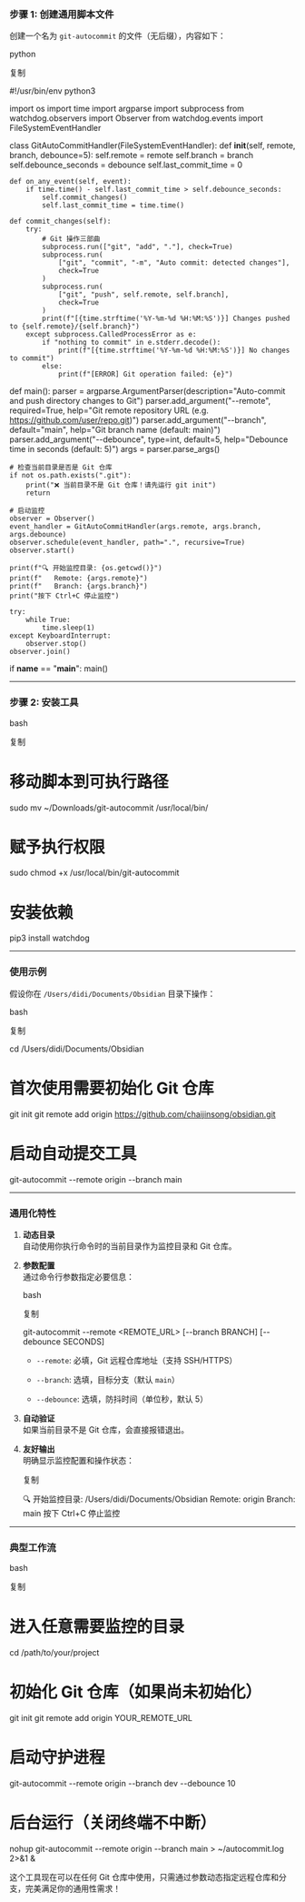 ### 步骤 1: 创建通用脚本文件

创建一个名为 `git-autocommit` 的文件（无后缀），内容如下：

python

复制

#!/usr/bin/env python3

import os
import time
import argparse
import subprocess
from watchdog.observers import Observer
from watchdog.events import FileSystemEventHandler

class GitAutoCommitHandler(FileSystemEventHandler):
    def __init__(self, remote, branch, debounce=5):
        self.remote = remote
        self.branch = branch
        self.debounce_seconds = debounce
        self.last_commit_time = 0

    def on_any_event(self, event):
        if time.time() - self.last_commit_time > self.debounce_seconds:
            self.commit_changes()
            self.last_commit_time = time.time()

    def commit_changes(self):
        try:
            # Git 操作三部曲
            subprocess.run(["git", "add", "."], check=True)
            subprocess.run(
                ["git", "commit", "-m", "Auto commit: detected changes"],
                check=True
            )
            subprocess.run(
                ["git", "push", self.remote, self.branch],
                check=True
            )
            print(f"[{time.strftime('%Y-%m-%d %H:%M:%S')}] Changes pushed to {self.remote}/{self.branch}")
        except subprocess.CalledProcessError as e:
            if "nothing to commit" in e.stderr.decode():
                print(f"[{time.strftime('%Y-%m-%d %H:%M:%S')}] No changes to commit")
            else:
                print(f"[ERROR] Git operation failed: {e}")

def main():
    parser = argparse.ArgumentParser(description="Auto-commit and push directory changes to Git")
    parser.add_argument("--remote", required=True, help="Git remote repository URL (e.g. https://github.com/user/repo.git)")
    parser.add_argument("--branch", default="main", help="Git branch name (default: main)")
    parser.add_argument("--debounce", type=int, default=5, help="Debounce time in seconds (default: 5)")
    args = parser.parse_args()

    # 检查当前目录是否是 Git 仓库
    if not os.path.exists(".git"):
        print("❌ 当前目录不是 Git 仓库！请先运行 git init")
        return

    # 启动监控
    observer = Observer()
    event_handler = GitAutoCommitHandler(args.remote, args.branch, args.debounce)
    observer.schedule(event_handler, path=".", recursive=True)
    observer.start()

    print(f"🔍 开始监控目录: {os.getcwd()}")
    print(f"   Remote: {args.remote}")
    print(f"   Branch: {args.branch}")
    print("按下 Ctrl+C 停止监控")

    try:
        while True:
            time.sleep(1)
    except KeyboardInterrupt:
        observer.stop()
    observer.join()

if __name__ == "__main__":
    main()

---

### 步骤 2: 安装工具

bash

复制

# 移动脚本到可执行路径
sudo mv ~/Downloads/git-autocommit /usr/local/bin/

# 赋予执行权限
sudo chmod +x /usr/local/bin/git-autocommit

# 安装依赖
pip3 install watchdog

---

### 使用示例

假设你在 `/Users/didi/Documents/Obsidian` 目录下操作：

bash

复制

cd /Users/didi/Documents/Obsidian

# 首次使用需要初始化 Git 仓库
git init
git remote add origin https://github.com/chaijinsong/obsidian.git

# 启动自动提交工具
git-autocommit --remote origin --branch main

---

### 通用化特性

1. **动态目录**  
    自动使用你执行命令时的当前目录作为监控目录和 Git 仓库。
    
2. **参数配置**  
    通过命令行参数指定必要信息：
    
    bash
    
    复制
    
    git-autocommit --remote <REMOTE_URL> [--branch BRANCH] [--debounce SECONDS]
    
    - `--remote`: 必填，Git 远程仓库地址（支持 SSH/HTTPS）
        
    - `--branch`: 选填，目标分支（默认 `main`）
        
    - `--debounce`: 选填，防抖时间（单位秒，默认 5）
        
3. **自动验证**  
    如果当前目录不是 Git 仓库，会直接报错退出。
    
4. **友好输出**  
    明确显示监控配置和操作状态：
    
    复制
    
    🔍 开始监控目录: /Users/didi/Documents/Obsidian
       Remote: origin
       Branch: main
    按下 Ctrl+C 停止监控
    

---

### 典型工作流

bash

复制

# 进入任意需要监控的目录
cd /path/to/your/project

# 初始化 Git 仓库（如果尚未初始化）
git init
git remote add origin YOUR_REMOTE_URL

# 启动守护进程
git-autocommit --remote origin --branch dev --debounce 10

# 后台运行（关闭终端不中断）
nohup git-autocommit --remote origin --branch main > ~/autocommit.log 2>&1 &

这个工具现在可以在任何 Git 仓库中使用，只需通过参数动态指定远程仓库和分支，完美满足你的通用性需求！